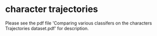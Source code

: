# character trajectories
Please see the pdf file 'Comparing various classifers on the characters Trajectories dataset.pdf' for description.